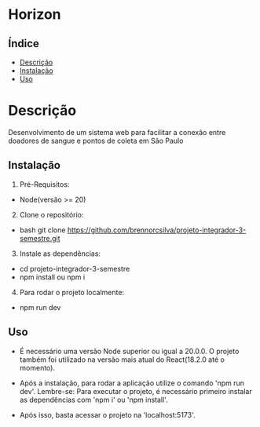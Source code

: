 # Horizon

## Índice 
- [Descrição](#descrição)
- [Instalação](#instalação)
- [Uso](#uso)

# Descrição
Desenvolvimento de um sistema web para facilitar a conexão entre doadores de sangue e pontos de coleta em São Paulo

## Instalação
1. Pré-Requisitos: 
- Node(versão >= 20)

2. Clone o repositório:
- bash git clone https://github.com/brennorcsilva/projeto-integrador-3-semestre.git

3. Instale as dependências:
- cd projeto-integrador-3-semestre
- npm install ou npm i

4. Para rodar o projeto localmente:
- npm run dev

## Uso
- É necessário uma versão Node superior ou igual a 20.0.0. O projeto também foi utilizado na versão mais atual do React(18.2.0 até o momento).

- Após a instalação, para rodar a aplicação utilize o comando 'npm run dev'. Lembre-se: Para executar o projeto, é necessário primeiro instalar as dependências com 'npm i' ou 'npm install'.

- Após isso, basta acessar o projeto na 'localhost:5173'.
